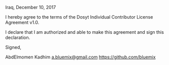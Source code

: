 Iraq, December 10, 2017

I hereby agree to the terms of the Dosyt Individual Contributor License
Agreement v1.0.

I declare that I am authorized and able to make this agreement and sign this
declaration.

Signed,

AbdElmomen Kadhim a.bluemix@gmail.com https://github.com/bluemix
